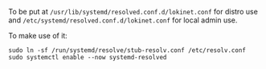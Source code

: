 To be put at `/usr/lib/systemd/resolved.conf.d/lokinet.conf` for distro use and `/etc/systemd/resolved.conf.d/lokinet.conf` for local admin use.

To make use of it:
```
sudo ln -sf /run/systemd/resolve/stub-resolv.conf /etc/resolv.conf
sudo systemctl enable --now systemd-resolved
```
